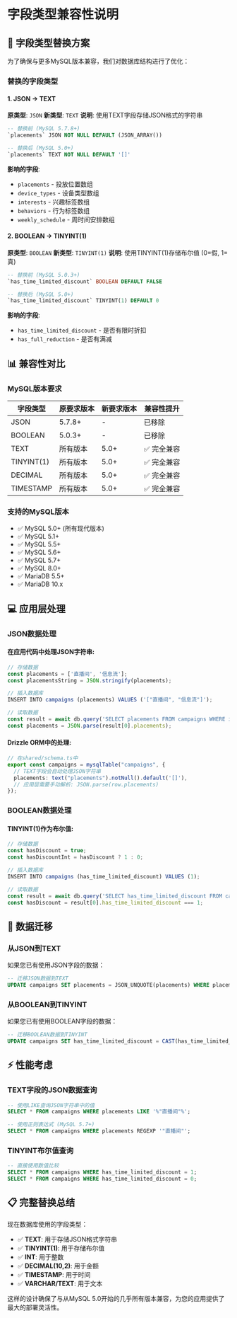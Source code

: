 # 字段类型兼容性说明

## 🔄 字段类型替换方案

为了确保与更多MySQL版本兼容，我们对数据库结构进行了优化：

### 替换的字段类型

#### 1. JSON → TEXT
**原类型**: `JSON`
**新类型**: `TEXT`
**说明**: 使用TEXT字段存储JSON格式的字符串

```sql
-- 替换前 (MySQL 5.7.8+)
`placements` JSON NOT NULL DEFAULT (JSON_ARRAY())

-- 替换后 (MySQL 5.0+)
`placements` TEXT NOT NULL DEFAULT '[]'
```

**影响的字段**:
- `placements` - 投放位置数组
- `device_types` - 设备类型数组
- `interests` - 兴趣标签数组
- `behaviors` - 行为标签数组
- `weekly_schedule` - 周时间安排数组

#### 2. BOOLEAN → TINYINT(1)
**原类型**: `BOOLEAN`
**新类型**: `TINYINT(1)`
**说明**: 使用TINYINT(1)存储布尔值 (0=假, 1=真)

```sql
-- 替换前 (MySQL 5.0.3+)
`has_time_limited_discount` BOOLEAN DEFAULT FALSE

-- 替换后 (MySQL 5.0+)
`has_time_limited_discount` TINYINT(1) DEFAULT 0
```

**影响的字段**:
- `has_time_limited_discount` - 是否有限时折扣
- `has_full_reduction` - 是否有满减

## 📊 兼容性对比

### MySQL版本要求

| 字段类型 | 原要求版本 | 新要求版本 | 兼容性提升 |
|---------|------------|------------|------------|
| JSON | 5.7.8+ | - | 已移除 |
| BOOLEAN | 5.0.3+ | - | 已移除 |
| TEXT | 所有版本 | 5.0+ | ✅ 完全兼容 |
| TINYINT(1) | 所有版本 | 5.0+ | ✅ 完全兼容 |
| DECIMAL | 所有版本 | 5.0+ | ✅ 完全兼容 |
| TIMESTAMP | 所有版本 | 5.0+ | ✅ 完全兼容 |

### 支持的MySQL版本
- ✅ MySQL 5.0+ (所有现代版本)
- ✅ MySQL 5.1+ 
- ✅ MySQL 5.5+
- ✅ MySQL 5.6+
- ✅ MySQL 5.7+
- ✅ MySQL 8.0+
- ✅ MariaDB 5.5+
- ✅ MariaDB 10.x

## 💻 应用层处理

### JSON数据处理

#### 在应用代码中处理JSON字符串:

```javascript
// 存储数据
const placements = ['直播间', '信息流'];
const placementsString = JSON.stringify(placements);

// 插入数据库
INSERT INTO campaigns (placements) VALUES ('["直播间", "信息流"]');

// 读取数据
const result = await db.query('SELECT placements FROM campaigns WHERE id = ?', [1]);
const placements = JSON.parse(result[0].placements);
```

#### Drizzle ORM中的处理:

```typescript
// 在shared/schema.ts中
export const campaigns = mysqlTable("campaigns", {
  // TEXT字段会自动处理JSON字符串
  placements: text("placements").notNull().default('[]'),
  // 应用层需要手动解析: JSON.parse(row.placements)
});
```

### BOOLEAN数据处理

#### TINYINT(1)作为布尔值:

```javascript
// 存储数据
const hasDiscount = true;
const hasDiscountInt = hasDiscount ? 1 : 0;

// 插入数据库
INSERT INTO campaigns (has_time_limited_discount) VALUES (1);

// 读取数据
const result = await db.query('SELECT has_time_limited_discount FROM campaigns WHERE id = ?', [1]);
const hasDiscount = result[0].has_time_limited_discount === 1;
```

## 🔧 数据迁移

### 从JSON到TEXT
如果您已有使用JSON字段的数据：

```sql
-- 迁移JSON数据到TEXT
UPDATE campaigns SET placements = JSON_UNQUOTE(placements) WHERE placements IS NOT NULL;
```

### 从BOOLEAN到TINYINT
如果您已有使用BOOLEAN字段的数据：

```sql
-- 迁移BOOLEAN数据到TINYINT
UPDATE campaigns SET has_time_limited_discount = CAST(has_time_limited_discount AS UNSIGNED);
```

## ⚡ 性能考虑

### TEXT字段的JSON数据查询
```sql
-- 使用LIKE查询JSON字符串中的值
SELECT * FROM campaigns WHERE placements LIKE '%"直播间"%';

-- 使用正则表达式 (MySQL 5.7+)
SELECT * FROM campaigns WHERE placements REGEXP '"直播间"';
```

### TINYINT布尔值查询
```sql
-- 直接使用数值比较
SELECT * FROM campaigns WHERE has_time_limited_discount = 1;
SELECT * FROM campaigns WHERE has_time_limited_discount = 0;
```

## 📋 完整替换总结

现在数据库使用的字段类型：
- ✅ **TEXT**: 用于存储JSON格式字符串
- ✅ **TINYINT(1)**: 用于存储布尔值
- ✅ **INT**: 用于整数
- ✅ **DECIMAL(10,2)**: 用于金额
- ✅ **TIMESTAMP**: 用于时间
- ✅ **VARCHAR/TEXT**: 用于文本

这样的设计确保了与从MySQL 5.0开始的几乎所有版本兼容，为您的应用提供了最大的部署灵活性。